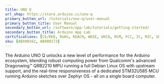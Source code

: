 ```yaml
---
title: UNO Q
url_shop: https://store.arduino.cc/uno-q
primary_button_url: /tutorials/uno-q/user-manual
primary_button_title: User Manual
secondary_button_url: /software/app-lab/tutorials/getting-started/
secondary_button_title: Arduino App Lab
certifications: [CE/RED, RoHS, REACH, WEEE, UKCA, RCM, FCC, IC, MIC, SRRC, NCC, WPC, KC, Anatel, ICASA]
sku: [ABX00162, ABX00173]
---
```

  
The Arduino UNO Q unlocks a new level of performance for the Arduino ecosystem, blending robust computing power from Qualcomm's advanced Dragonwing™ QRB2210 MPU running a full Debian Linux OS with upstream support, and the real-time responsiveness of a dedicated STM32U585 MCU running Arduino sketches over Zephyr OS - all on a single board computer.
